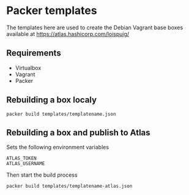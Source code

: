 # Packer templates

The templates here are used to create the Debian Vagrant base boxes available at 
https://atlas.hashicorp.com/loispuig/

## Requirements

* Virtualbox
* Vagrant
* Packer

## Rebuilding a box localy
```
packer build templates/templatename.json
```

## Rebuilding a box and publish to Atlas

Sets the following environment variables
```
ATLAS_TOKEN
ATLAS_USERNAME
```

Then start the build process
```
packer build templates/templatename-atlas.json
```